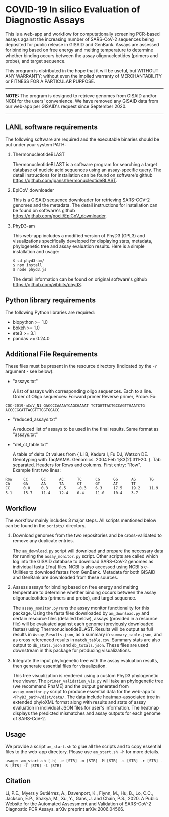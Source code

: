 # COVID-19 In silico Evaluation of Diagnostic Assays

This is a web-app and workflow for computationally screening PCR-based assays against the increasing number of SARS-CoV-2 sequences being deposited for public release in GISAID and GenBank. Assays are assessed for binding based on free energy and melting temperature to determine whether binding occurs between the assay oligonucleotides (primers and probe), and target sequence.

This program is distributed in the hope that it will be useful, but WITHOUT ANY WARRANTY; without even the implied warranty of MERCHANTABILITY or FITNESS FOR A PARTICULAR PURPOSE.

---

**NOTE:** 
The program is designed to retrieve genomes from GISAID and/or NCBI for the users' convenience. We have removed any GISAID data from our web-app per GISAID's request since September 2020.

---

## LANL software requirements

The following software are required and the executable binaries should be put under your system PATH:

1. ThermonucleotideBLAST
    
    ThermonucleotideBLAST is a software program for searching a target database of nucleic acid sequences using an assay-specific query. The detail instructions for installation can be found on software's github https://github.com/jgans/thermonucleotideBLAST.

2. EpiCoV_downloader

    This is a GISAID sequence downloader for retrieving SARS-COV-2 genomes and the metadata. The detail instructions for installation can be found on software's github https://github.com/poeli/EpiCoV_downloader.

3. PhyD3-am

    This web-app includes a modified version of PhyD3 (GPL3) and visualizations specifically developed for displaying stats, metadata, phylogenetic tree and assay evaluation results. Here is a simple installation and usage:

    ```
    $ cd phyd3-am/
    $ npm install
    $ node phyd3.js
    ```

    The detail information can be found on original software's github https://github.com/vibbits/phyd3. 

## Python library requirements

The following Python libraries are required:

* biopython >= 1.0
* bokeh  >= 1.0
* ete3 >= 3.1
* pandas >= 0.24.0


## Additional File Requirements

These files must be present in the resource directory (Indicated by the `-r` argument - see below):
* "assays.txt"

    A list of assays with corresponding oligo sequences.  Each to a line.
Order of Oligo sequences: Forward primer Reverse primer, Probe.  Ex:

```
CDC-2019-nCoV_N1 GACCCCAAAATCAGCGAAAT TCTGGTTACTGCCAGTTGAATCTG ACCCCGCATTACGTTTGGTGGACC
```
* "reduced_assays.txt"

    A reduced list of assays to be used in the final results.  Same format
as "assays.txt"
* "del_ct_table.txt"

    A table of delta Ct values from { Li B, Kadura I, Fu DJ, Watson DE.
Genotyping with TaqMAMA. Genomics. 2004 Feb 1;83(2):311-20. }.
Tab separated.  Headers for Rows and columns.  First entry: "Row".  
Example first two lines:

```
Row     CC      GC      AC      TC      CG      GG      AG      TG      CA      GA      AA      TA      CT      GT      AT      TT
CC      0.0     0.3     0.5     -0.3    6.3     17.5    19.2    11.9    5.1     15.7    11.4    12.4    0.4     11.0    10.4    3.7
```


## Workflow

The workflow mainly includes 3 major steps. All scripts mentioned below can be found in the `scripts/` directory.

1. Download genomes from the two repositories and be cross-validated to remove any duplicate entries.

    The `am_download.py` script will download and prepare the necessary data for running the `assay_monitor.py` script.  Other scripts are called which log into the GISAID database to download SARS-CoV-2 genomes as individual fasta (.fna) files. NCBI is also accessed using NCBI's e-Utilities to download fastas from GenBank. Metadata for both GISAID and GenBank are downloaded from these sources.

2. Assess assays for binding based on free energy and melting temperature to determine whether binding occurs between the assay oligonucleotides (primers and probe), and target sequence.

    The `assay_monitor.py` runs the assay monitor functionality for this package. Using the fasta files downloaded by `am_download.py` and certain resource files (detailed below), assays (provided in a resource file) will be evaluated against each genome (previously downloaded fastas) using ThermonucleotideBLAST. Results will be output as full results in `Assay_Results.json`, as a summary in `summary_table.json`, and as cross referenced results in `match_table.csv`. Summary stats are also output to `db_stats.json` and `db_totals.json`. These files are used downstream in this package for producing visualizations.
   
3. Integrate the input phylogenetic tree with the assay evaluation results, then generate essential files for visualization.

    This tree visualization is rendered using a custom PhyD3 phylogenetic tree viewer. The `primer_validation_vis.py` will take an phylogenetic tree (we recommand PhaME) and the output generated from `assay_monitor.py` script to produce essential data for the web-app to `<PhyD3_path>/dist/data/`. The data include heatmap-associated tree in extended phyloXML format along with results and stats of assay evaluation in individual JSON files for user's information. The heatmap displays the predicted mismatches and assay outputs for each genome of SARS-CoV-2. 

## Usage

We provide a script `am_start.sh` to glue all the scripts and to copy essential files to the web-app directory. Please use `am_start.sh -h` for more details.

`usage: am_start.sh [-h] -e [STR] -m [STR] -M [STR] -s [STR] -r [STR] -R [STR] -f [STR] -t [STR]`

## Citation

Li, P.E., Myers y Gutiérrez, A., Davenport, K., Flynn, M., Hu, B., Lo, C.C., Jackson, E.P., Shakya, M., Xu, Y., Gans, J. and Chain, P.S., 2020. A Public Website for the Automated Assessment and Validation of SARS-CoV-2 Diagnostic PCR Assays. arXiv preprint arXiv:2006.04566.
